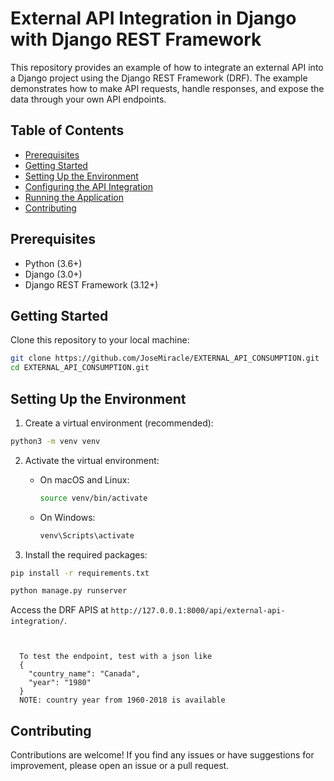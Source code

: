 # External API Integration in Django with Django REST Framework

This repository provides an example of how to integrate an external API into a Django project using the Django REST Framework (DRF). The example demonstrates how to make API requests, handle responses, and expose the data through your own API endpoints.

## Table of Contents

- [Prerequisites](#prerequisites)
- [Getting Started](#getting-started)
- [Setting Up the Environment](#setting-up-the-environment)
- [Configuring the API Integration](#configuring-the-api-integration)
- [Running the Application](#running-the-application)
- [Contributing](#contributing)

## Prerequisites

- Python (3.6+)
- Django (3.0+)
- Django REST Framework (3.12+)

## Getting Started

Clone this repository to your local machine:

```bash
git clone https://github.com/JoseMiracle/EXTERNAL_API_CONSUMPTION.git
cd EXTERNAL_API_CONSUMPTION.git
```

## Setting Up the Environment

1. Create a virtual environment (recommended):

```bash
python3 -m venv venv
```

2. Activate the virtual environment:

   - On macOS and Linux:
     ```bash
     source venv/bin/activate
     ```

   - On Windows:
     ```bash
     venv\Scripts\activate
     ```

3. Install the required packages:

```bash
pip install -r requirements.txt
```


```bash
python manage.py runserver
```

Access the DRF APIS at `http://127.0.0.1:8000/api/external-api-integration/`.
```


  To test the endpoint, test with a json like
  {
    "country_name": "Canada",
    "year": "1980"
  }
  NOTE: country year from 1960-2018 is available
```

## Contributing

Contributions are welcome! If you find any issues or have suggestions for improvement, please open an issue or a pull request.


